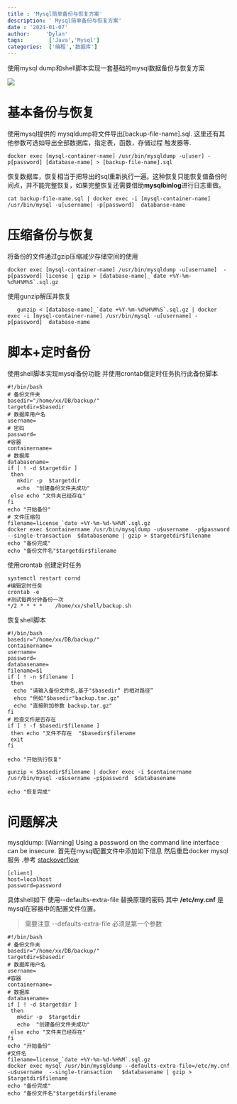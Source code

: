 ```yaml
---
title : 'Mysql简单备份与恢复方案'
description: ' Mysql简单备份与恢复方案'
date : '2024-01-07'
author:     'Dylan'
tags:        ['Java','Mysql']
categories:  ['编程','数据库']
---
```


使用mysql dump和shell脚本实现一套基础的mysql数据备份与恢复方案
<!--more-->
![](/post_images/mysql简单备份和恢复/dream-4827288_1920.jpg)

#  基本备份与恢复

使用mysql提供的 mysqldump将文件导出[backup-file-name].sql. 这里还有其他参数可选如导出全部数据库，指定表，函数，存储过程 触发器等.

```
docker exec [mysql-container-name] /usr/bin/mysqldump -u[user] -p[password] [database-name] > [backup-file-name].sql
```

恢复数据库，恢复相当于把导出的sql重新执行一遍。这种恢复只能恢复值备份时间点，并不能完整恢复，如果完整恢复还需要借助**mysqlbinlog**进行日志重做。

```
cat backup-file-name.sql | docker exec -i [mysql-container-name] /usr/bin/mysql -u[username] -p[password]  databanse-name
```



# 压缩备份与恢复

将备份的文件通过gzip压缩减少存储空间的使用

```
docker exec [mysql-container-name] /usr/bin/mysqldump -u[username]  -p[password] license | gzip > [database-name]_`date +%Y-%m-%d%H%M%S`.sql.gz
```

使用gunzip解压并恢复

```
   gunzip < [database-name]_`date +%Y-%m-%d%H%M%S`.sql.gz | docker exec -i [mysql-container-name] /usr/bin/mysql -u[username] -p[password]  database-name
```



# 脚本+定时备份

使用shell脚本实现mysql备份功能 并使用crontab做定时任务执行此备份脚本

```shell
#!/bin/bash
# 备份文件夹
basedir="/home/xx/DB/backup/"
targetdir=$basedir
# 数据库用户名
username=
# 密码
password=
#容器
containername=
# 数据库
databasename=
if [ ! -d $targetdir ]
 then
   mkdir -p  $targetdir
   echo  "创建备份文件夹成功"
 else echo "文件夹已经存在"
fi
echo "开始备份"
# 文件压缩包
filename=license_`date +%Y-%m-%d-%H%M`.sql.gz
docker exec $containername /usr/bin/mysqldump -u$username  -p$password  --single-transaction  $databasename | gzip > $targetdir$filename
echo "备份完成"
echo "备份文件名"$targetdir$filename
```

使用crontab 创建定时任务

```shell
systemctl restart cornd
#编辑定时任务 
crontab -e 
#测试每两分钟备份一次
*/2 * * * *    /home/xx/shell/backup.sh
```

恢复shell脚本

```shell
#!/bin/bash
basedir="/home/xx/DB/backup/"
containername=
username=
password=
databasename=
filename=$1
if [ ! -n $filename ]
 then 
  echo "请输入备份文件名,基于"$basedir“ 的相对路径”
  ehco "例如"$basedir"backup.tar.gz"
  echo "直接附加参数 backup.tar.gz"
fi
# 检查文件是否存在
if [ ! -f $basedir$filename ]
 then echo "文件不存在  "$basedir$filename
 exit
fi

echo "开始执行恢复"

gunzip < $basedir$filename | docker exec -i $containername /usr/bin/mysql -u$username -p$password  $databasename

echo "恢复完成"

```

# 问题解决

mysqldump: [Warning] Using a password on the command line interface can be insecure.
首先在mysql配置文件中添加如下信息 然后重启docker mysql服务 .参考 [stackoverflow](https://stackoverflow.com/questions/20751352/suppress-warning-messages-using-mysql-from-within-terminal-but-password-written)

```docker
[client]
host=localhost
password=password
```
具体shell如下 使用--defaults-extra-file 替换原理的密码  其中 **/etc/my.cnf** 是mysql在容器中的配置文件位置。

> 需要注意 --defaults-extra-file 必须是第一个参数

```shell
#!/bin/bash
# 备份文件夹
basedir="/home/xx/DB/backup/"
targetdir=$basedir
# 数据库用户名
username=
#容器
containername=
# 数据库
databasename=
if [ ! -d $targetdir ]
 then
   mkdir -p  $targetdir
   echo  "创建备份文件夹成功"
 else echo "文件夹已经存在"
fi
echo "开始备份"
#文件名
filename=license_`date +%Y-%m-%d-%H%M`.sql.gz
docker exec mysql /usr/bin/mysqldump --defaults-extra-file=/etc/my.cnf -u$username  --single-transaction   $databasename | gzip > $targetdir$filename
echo "备份完成"
echo "备份文件名"$targetdir$filename
                                      
```